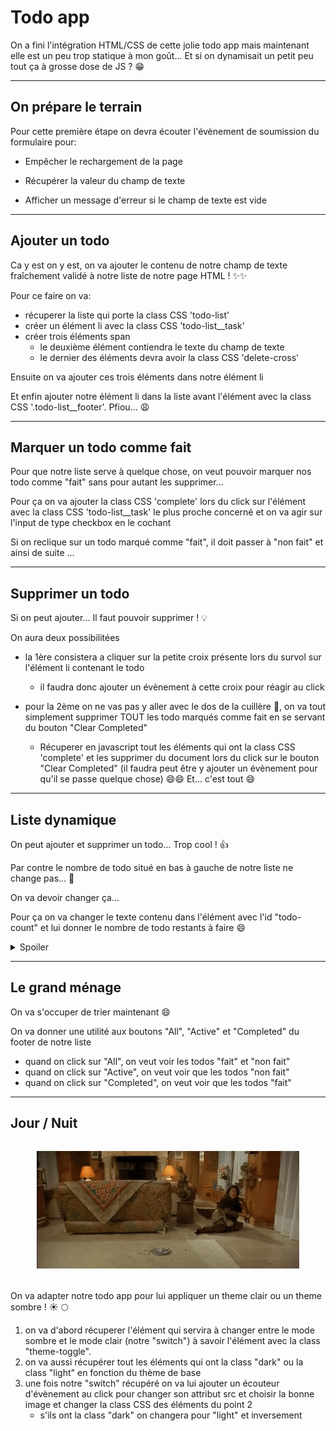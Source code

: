 # Todo app

On a fini l'intégration HTML/CSS de cette jolie todo app mais maintenant elle est un peu trop statique à mon goût... Et si on dynamisait un petit peu tout ça à grosse dose de JS ? 😁

---

## On prépare le terrain

Pour cette première étape on devra écouter l'évènement de soumission du formulaire pour:

- Empêcher le rechargement de la page

- Récupérer la valeur du champ de texte

- Afficher un message d'erreur si le champ de texte est vide

---

## Ajouter un todo

Ca y est on y est, on va ajouter le contenu de notre champ de texte fraîchement validé à notre liste de notre page HTML ! ✨✨

Pour ce faire on va:

- récuperer la liste qui porte la class CSS 'todo-list'
- créer un élément li avec la class CSS 'todo-list\_\_task'
- créer trois éléments span
  - le deuxième élément contiendra le texte du champ de texte
  - le dernier des éléments devra avoir la class CSS 'delete-cross'

Ensuite on va ajouter ces trois éléments dans notre élément li

Et enfin ajouter notre élément li dans la liste avant l'élément avec la class CSS '.todo-list\_\_footer'.
Pfiou... 😩

---

## Marquer un todo comme fait

Pour que notre liste serve à quelque chose, on veut pouvoir marquer nos todo comme "fait" sans pour autant les supprimer...

Pour ça on va ajouter la class CSS 'complete' lors du click sur l'élément avec la class CSS 'todo-list\_\_task' le plus proche concerné et on va agir sur l'input de type checkbox en le cochant

Si on reclique sur un todo marqué comme "fait", il doit passer à "non fait" et ainsi de suite ...

---

## Supprimer un todo

Si on peut ajouter... Il faut pouvoir supprimer ! 💡

On aura deux possibilitées

- la 1ère consistera a cliquer sur la petite croix présente lors du survol sur l'élément li contenant le todo

  - il faudra donc ajouter un évènement à cette croix pour réagir au click

- pour la 2ème on ne vas pas y aller avec le dos de la cuillère 🥄, on va tout simplement supprimer TOUT les todo marqués comme fait en se servant du bouton "Clear Completed"

  - Récuperer en javascript tout les éléments qui ont la class CSS 'complete' et les supprimer du document lors du click sur le bouton "Clear Completed" (il faudra peut être y ajouter un évènement pour qu'il se passe quelque chose) 😄😄
    Et... c'est tout 😄

---

## Liste dynamique

On peut ajouter et supprimer un todo... Trop cool ! 👍

Par contre le nombre de todo situé en bas à gauche de notre liste ne change pas... 😬

On va devoir changer ça...

Pour ça on va changer le texte contenu dans l'élément avec l'id "todo-count" et lui donner le nombre de todo restants à faire 😄

<details>
<summary>Spoiler</summary>
Il me semble que les todo marqués comme "fait" ont la class CSS 'complete' 🤔
On ne devrait pas avoir trop de mal à récuperer ceux qui ne sont pas fait du coup 😄

</details>

---

## Le grand ménage

On va s'occuper de trier maintenant 😄

On va donner une utilité aux boutons "All", "Active" et "Completed" du footer de notre liste

- quand on click sur "All", on veut voir les todos "fait" et "non fait"
- quand on click sur "Active", on veut voir que les todos "non fait"
- quand on click sur "Completed", on veut voir que les todos "fait"

---

## Jour / Nuit

<div style="text-align:center;margin: 2rem 0;">
  <img src="./images/jour-nuit.gif" />
</div>

On va adapter notre todo app pour lui appliquer un theme clair ou un theme sombre ! ☀️ 🌕

1. on va d'abord récuperer l'élément qui servira à changer entre le mode sombre et le mode clair (notre "switch") à savoir l'élément avec la class "theme-toggle".
2. on va aussi récupérer tout les éléments qui ont la class "dark" ou la class "light" en fonction du thème de base
3. une fois notre "switch" récupéré on va lui ajouter un écouteur d'évènement au click pour changer son attribut src et choisir la bonne image et changer la class CSS des éléments du point 2
   - s'ils ont la class "dark" on changera pour "light" et inversement
